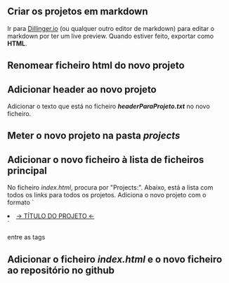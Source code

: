 ## Criar os projetos em markdown

Ir para [Dillinger.io](https://dillinger.io/)  (ou qualquer outro editor de markdown) para editar o markdown por ter um live preview. Quando estiver feito, exportar como **HTML**.

## Renomear ficheiro html do novo projeto

## Adicionar header ao novo projeto

Adicionar o texto que está no ficheiro ***headerParaProjeto.txt*** no novo ficheiro.

## Meter o novo projeto na pasta *projects*

## Adicionar o novo ficheiro à lista de ficheiros principal

No ficheiro *index.html*, procura por "Projects:".
Abaixo, está a lista com todos os links para todos os projetos.
Adiciona o novo projeto com o formato
`
<li class="list-group-item"><a href="./projects/-> NOME DO FICHEIRO<-"> -> TÍTULO DO PROJETO <- </a></li>
`

entre as tags <ul></ul>

## Adicionar o ficheiro *index.html* e o novo ficheiro ao repositório no github